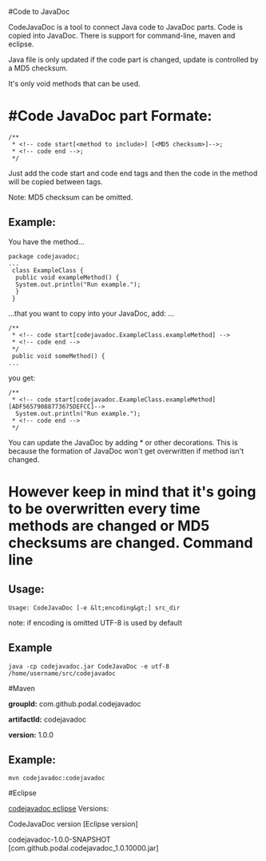 #Code to JavaDoc

CodeJavaDoc is a tool to connect Java code to JavaDoc parts. Code is copied into JavaDoc. There is support for command-line, maven and eclipse.</div>

Java file is only updated if the code part is changed, update is controlled by a MD5 checksum.</div>

It's only void methods that can be used.

#Code JavaDoc part
Formate:
========
 	/**
	 * <!-- code start[<method to include>] [<MD5 checksum>]-->;
	 * <!-- code end -->;
	 */


Just add the code start and code end tags and then the
code in the method will be copied between tags.

Note: MD5 checksum can be omitted.

Example:
--------
You have the method...

	package codejavadoc;
	...
	 class ExampleClass {
	  public void exampleMethod() {
	  System.out.println("Run example.");
	  }
	 }

...that you want to copy into your JavaDoc, add:
...

	/**
	 * <!-- code start[codejavadoc.ExampleClass.exampleMethod] -->
	 * <!-- code end -->
	 */
	 public void someMethod() {
	...

you get:
	
	/**
	 * <!-- code start[codejavadoc.ExampleClass.exampleMethod] [ADF56579088773675DEFCC]-->
	  System.out.println("Run example.");
	 * <!-- code end -->
	 */

You can update the JavaDoc by adding * or other decorations. This is because the formation of JavaDoc won't get overwritten if method isn't changed.

However keep in mind that it's going to be overwritten every time methods are changed or MD5 checksums are changed.
Command line
============
Usage:
--------

	Usage: CodeJavaDoc [-e &lt;encoding&gt;] src_dir
	
note: if encoding is omitted UTF-8 is used by default

Example
-------

	java -cp codejavadoc.jar CodeJavaDoc -e utf-8 /home/username/src/codejavadoc
	
#Maven


**groupId:** com.github.podal.codejavadoc

**artifactId:** codejavadoc

**version:** 1.0.0

Example:
--------
	mvn codejavadoc:codejavadoc
#Eclipse

<a href="eclipse">codejavadoc eclipse</a>
Versions:

CodeJavaDoc version [Eclipse version]

codejavadoc-1.0.0-SNAPSHOT [com.github.podal.codejavadoc_1.0.10000.jar]

